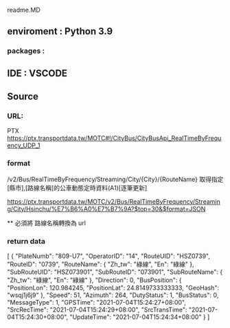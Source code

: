 readme.MD

## enviroment : Python 3.9
### packages :
## IDE : VSCODE


## Source

### URL:
PTX https://ptx.transportdata.tw/MOTC#!/CityBus/CityBusApi_RealTimeByFrequency_UDP_1

### format
/v2/Bus/RealTimeByFrequency/Streaming/City/{City}/{RouteName}
取得指定[縣市],[路線名稱]的公車動態定時資料(A1)[逐筆更新]

https://ptx.transportdata.tw/MOTC/v2/Bus/RealTimeByFrequency/Streaming/City/Hsinchu/%E7%B6%A0%E7%B7%9A?$top=30&$format=JSON

** 必須將 路線名稱轉換為 url

### return data
[
  {
    "PlateNumb": "809-U7",
    "OperatorID": "14",
    "RouteUID": "HSZ0739",
    "RouteID": "0739",
    "RouteName": {
      "Zh_tw": "綠線",
      "En": "綠線"
    },
    "SubRouteUID": "HSZ073901",
    "SubRouteID": "073901",
    "SubRouteName": {
      "Zh_tw": "綠線",
      "En": "綠線"
    },
    "Direction": 0,
    "BusPosition": {
      "PositionLon": 120.984245,
      "PositionLat": 24.8149733333333,
      "GeoHash": "wsqj1j6j9"
    },
    "Speed": 51,
    "Azimuth": 264,
    "DutyStatus": 1,
    "BusStatus": 0,
    "MessageType": 1,
    "GPSTime": "2021-07-04T15:24:27+08:00",
    "SrcRecTime": "2021-07-04T15:24:29+08:00",
    "SrcTransTime": "2021-07-04T15:24:30+08:00",
    "UpdateTime": "2021-07-04T15:24:34+08:00"
  }
  ]

